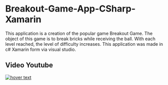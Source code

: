 # Breakout-Game-App-CSharp-Xamarin
This application is a creation of the popular game Breakout Game.
The object of this game is to break bricks while receiving the ball. 
With each level reached, the level of difficulty increases. This application was made in c# Xamarin form via visual studio.
## Video Youtube
<a href="https://youtu.be/UxFNzAw9NPU">
    <img src="https://i9.ytimg.com/vi/UxFNzAw9NPU/mq1.jpg?sqp=COS9p48G&rs=AOn4CLCBhEOHfpff2FRF5ZgY2pSMnp1g1g" title="hover text">
</a>
                                                                                                                                                                                                                                                       

